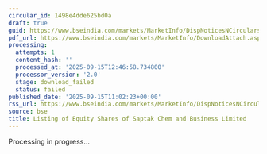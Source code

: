 ```yaml
---
circular_id: 1498e4dde625bd0a
draft: true
guid: https://www.bseindia.com/markets/MarketInfo/DispNoticesNCirculars.aspx?Noticeid={3675A687-AAA0-4417-8C4D-C624969235A1}&noticeno=20250915-21&dt=09/15/2025&icount=21&totcount=50&flag=0
pdf_url: https://www.bseindia.com/markets/MarketInfo/DownloadAttach.aspx?id=20250915-21&attachedId=
processing:
  attempts: 1
  content_hash: ''
  processed_at: '2025-09-15T12:46:58.734800'
  processor_version: '2.0'
  stage: download_failed
  status: failed
published_date: '2025-09-15T11:02:23+00:00'
rss_url: https://www.bseindia.com/markets/MarketInfo/DispNoticesNCirculars.aspx?Noticeid={3675A687-AAA0-4417-8C4D-C624969235A1}&noticeno=20250915-21&dt=09/15/2025&icount=21&totcount=50&flag=0
source: bse
title: Listing of Equity Shares of Saptak Chem and Business Limited
---
```


Processing in progress...